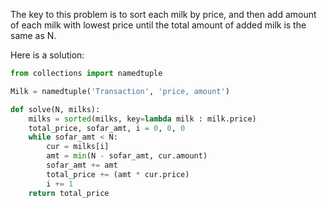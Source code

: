 The key to this problem is to sort each milk by price, and then add amount of each milk with lowest price 
until the total amount of added milk is the same as N.

Here is a solution:

```py
from collections import namedtuple

Milk = namedtuple('Transaction', 'price, amount')

def solve(N, milks):
    milks = sorted(milks, key=lambda milk : milk.price)
    total_price, sofar_amt, i = 0, 0, 0
    while sofar_amt < N:
        cur = milks[i]
        amt = min(N - sofar_amt, cur.amount)
        sofar_amt += amt
        total_price += (amt * cur.price)
        i += 1
    return total_price
```
